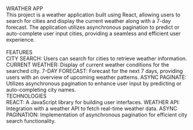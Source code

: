 WRATHER APP 
<br>
This project is a weather application built using React, allowing users to search for cities and display the current weather along with a 7-day forecast. 
The application utilizes asynchronous pagination to predict or auto-complete user input cities, providing a seamless and efficient user experience.
<br>
<br>
FEATURES
<br>
CITY SEARCH: Users can search for cities to retrieve weather information.
CURRENT WEATHER: Display of current weather conditions for the searched city.
7-DAY FORECAST: Forecast for the next 7 days, providing users with an overview of upcoming weather patterns.
ASYNC PAGINATE: Utilizes asynchronous pagination to enhance user input by predicting or auto-completing city names.
<br>
TECHNOLOGIES
<br>
REACT: A JavaScript library for building user interfaces.
WEATHER API: Integration with a weather API to fetch real-time weather data.
ASYNC PAGINATION: Implementation of asynchronous pagination for efficient city search functionality.
